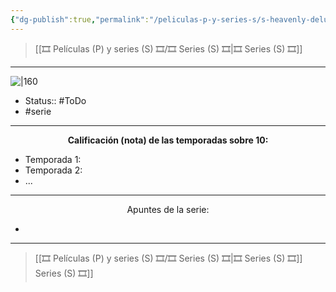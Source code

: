 ```yaml
---
{"dg-publish":true,"permalink":"/peliculas-p-y-series-s/s-heavenly-delusion/"}
---
```



> [[🎞️ Películas (P) y series (S) 🎞️/🎞️ Series (S) 🎞️\|🎞️ Series (S) 🎞️]]

---

![|160](https://m.media-amazon.com/images/M/MV5BMjQ3NGE5NzItM2RlMi00YWE5LWJlOTAtYWRkMWRiY2Y0NmQ3XkEyXkFqcGdeQXVyMzgxODM4NjM@._V1_SX300.jpg)

- Status:: #ToDo 
- #serie 

---

**<center>Calificación (nota) de las temporadas sobre 10:</center>**

- Temporada 1: 
- Temporada 2: 
- ...

---

<center>Apuntes de la serie:</center>

- 

---

> [[🎞️ Películas (P) y series (S) 🎞️/🎞️ Series (S) 🎞️\|🎞️ Series (S) 🎞️]]️ Series (S) 🎞️]]